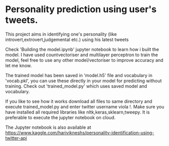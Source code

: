 # Personality prediction using user's tweets.
This project aims in identifying one's personality (like introvert,extrovert,judgemental etc.) using his latest tweets

Check 'Building the model.ipynb' jupyter notebook to learn how i built the model. I have used countvectoriser and multilayer perceptron to train the model, feel free to use any other model/vectoriser to improve accuracy and let me know.

The trained model has been saved in 'model.h5' file and vocabulary in 'vocab.pkl', you can use these directly in your model for predicting without training. Check out 'trained_model.py' which uses saved model and vocabulary.

If you like to see how it works download all files to same directory and execute trained_model.py and enter twitter username viola !. Make sure you have installed all required libraries like nltk,keras,sklearn,tweepy. It is preferable to execute the jupyter notebook on cloud.

The Jupyter notebook is also available at
https://www.kaggle.com/harivikneshs/personality-identification-using-twitter-api
